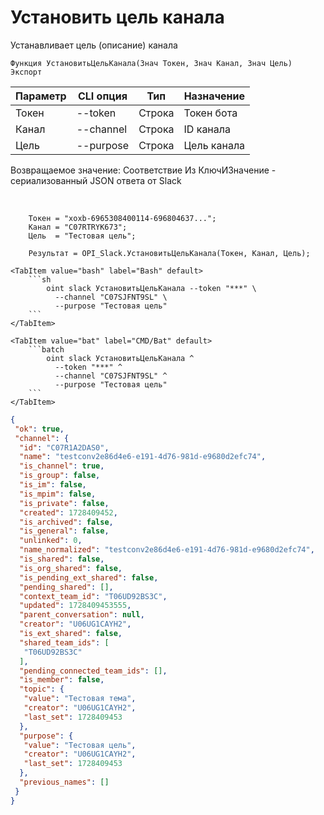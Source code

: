 ﻿---
sidebar_position: 12
---

# Установить цель канала
 Устанавливает цель (описание) канала



`Функция УстановитьЦельКанала(Знач Токен, Знач Канал, Знач Цель) Экспорт`

  | Параметр | CLI опция | Тип | Назначение |
  |-|-|-|-|
  | Токен | --token | Строка | Токен бота |
  | Канал | --channel | Строка | ID канала |
  | Цель | --purpose | Строка | Цель канала |

  
  Возвращаемое значение:   Соответствие Из КлючИЗначение - сериализованный JSON ответа от Slack

<br/>




```bsl title="Пример кода"
    Токен = "xoxb-6965308400114-696804637...";
    Канал = "C07RTRYK673";
    Цель  = "Тестовая цель";

    Результат = OPI_Slack.УстановитьЦельКанала(Токен, Канал, Цель);
```
    

 <Tabs>
  
    <TabItem value="bash" label="Bash" default>
        ```sh
            oint slack УстановитьЦельКанала --token "***" \
              --channel "C07SJFNT9SL" \
              --purpose "Тестовая цель"
        ```
    </TabItem>
  
    <TabItem value="bat" label="CMD/Bat" default>
        ```batch
            oint slack УстановитьЦельКанала ^
              --token "***" ^
              --channel "C07SJFNT9SL" ^
              --purpose "Тестовая цель"
        ```
    </TabItem>
</Tabs>


```json title="Результат"
{
 "ok": true,
 "channel": {
  "id": "C07R1A2DAS0",
  "name": "testconv2e86d4e6-e191-4d76-981d-e9680d2efc74",
  "is_channel": true,
  "is_group": false,
  "is_im": false,
  "is_mpim": false,
  "is_private": false,
  "created": 1728409452,
  "is_archived": false,
  "is_general": false,
  "unlinked": 0,
  "name_normalized": "testconv2e86d4e6-e191-4d76-981d-e9680d2efc74",
  "is_shared": false,
  "is_org_shared": false,
  "is_pending_ext_shared": false,
  "pending_shared": [],
  "context_team_id": "T06UD92BS3C",
  "updated": 1728409453555,
  "parent_conversation": null,
  "creator": "U06UG1CAYH2",
  "is_ext_shared": false,
  "shared_team_ids": [
   "T06UD92BS3C"
  ],
  "pending_connected_team_ids": [],
  "is_member": false,
  "topic": {
   "value": "Тестовая тема",
   "creator": "U06UG1CAYH2",
   "last_set": 1728409453
  },
  "purpose": {
   "value": "Тестовая цель",
   "creator": "U06UG1CAYH2",
   "last_set": 1728409453
  },
  "previous_names": []
 }
}
```

